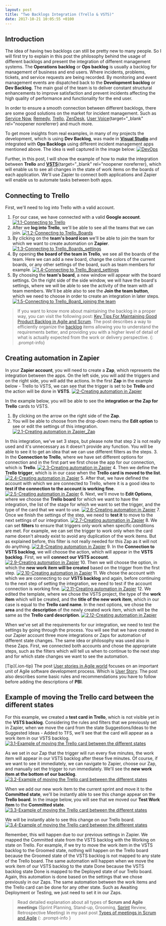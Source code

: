 ```yaml
---
layout: post
title: "Two Backlogs Integration (Trello & VSTS)"
date: 2017-10-21 10:05:55 +0100
---
```


## Introduction

The idea of having two backlogs can still be pretty new to many people. So I will first try to explain in this post the philosophy behind the usage of different backlogs and present the integration of different management systems. The **Operations backlog** or **Ops backlog** is usually a backlog for management of business and end users. Where incidents, problems, tickets, and service requests are being recorded. By monitoring and event management events are dispatched back to the **Development backlog** or **Dev Backlog**. The main goal of the team is to deliver constant structural enhancements to improve satisfaction and prevent incidents affecting the high quality of performance and functionality for the end user. 

In order to ensure a smooth connection between different backlogs, there are some good solutions on the market for incident management. Such as [Service Now](https://www.servicenow.com/), [Remedy](http://www.bmc.com/it-solutions/remedy-incident-management.html), [Trello](https://trello.com/), [ZenDesk](https://www.zendesk.com/), [User Voice](https://www.uservoice.com/){target="_blank" rel="noopener noreferrer} and much more. 

To get more insights from real examples, in many of my projects the development, which is using **Dev Backlog**, was made in [**Visual Studio**](https://www.visualstudio.com/dev-essentials/) and integrated with **Ops Backlogs** using different incident management apps mentioned above. The idea is well captured in the image below:
[![DevOps](/assets/images/2017/09/DevOps.png)](/assets/images/2017/09/DevOps.png)

Further, in this post, I will show the example of how to make the integration between **Trello** and [**VSTS**](https://www.visualstudio.com/team-services/){target="_blank" rel="noopener noreferrer}, which will enable us to see all changes in the state of work items on the boards of each application. We'll use Zapier to connect both applications and Zapier will enable us to automate tasks between both apps.

## Connecting to Trello

First, we'll need to log into Trello with a valid account.
1. For our case, we have connected with a valid **Google account**.
   [![1.1-Connecting to Trello](/assets/images/2017/09/1.1-Connecting-to-Trello-1024x556.png)](/assets/images/2017/09/1.1-Connecting-to-Trello.jpg)
2. After we **log into Trello**, we'll be able to see all the teams that we can join.
   [![1.2-Connecting to Trello_Boards](/assets/images/2017/09/1.2-Connecting-to-Trello_Boards-1024x483.png)](/assets/images/2017/09/1.2-Connecting-to-Trello_Boards.png)
3. By clicking on the **team's board icon** we'll be able to join the team for which we want to create automation on **Zapier**.
   [![1.3-Connecting to Trello_Boards_settings](/assets/images/2017/09/1.3-Connecting-to-Trello_Boards_settings-1-1024x496.png)](/assets/images/2017/09/1.3-Connecting-to-Trello_Boards_settings-1.png)
4. By opening **the board of the team in Trello**, we see all the boards of the team. Here we can add a new board, change the colors of the current boards, or any other settings of the board, such as team members for example.
   [![1.4-Connecting to Trello_Board_settings](/assets/images/2017/09/1.4-Connecting-to-Trello_Board_settings-1-1024x497.png)](/assets/images/2017/09/1.4-Connecting-to-Trello_Board_settings-1.jpg)
5. By choosing the **team's board**, a new window will appear with the board settings. On the right side of the side window, we will have the board's settings, where we will be able to see the activity of the team with all team members. We'll be able also to see the **Join the team button**, which we need to choose in order to create an integration in later steps.
   [![1.5-Connecting to Trello_Board_joining the team](/assets/images/2017/09/1.5-Connecting-to-Trello_Board_joining-the-team-1024x499.png)](/assets/images/2017/09/1.5-Connecting-to-Trello_Board_joining-the-team.png)

>If you want to know more about maintaining the backlog in a proper way, you can visit the following post: [Key Tips For Maintaining Good Product Backlog in Agile and Scrum](https://mohamedradwan-devops.github.io/2017/11/30/key-tips-for-maintaining-good-product-backlog-in-agile-and-scrum/). The post describes a way to efficiently organize the [backlog](https://docs.microsoft.com/en-us/vsts/work/backlogs/create-your-backlog) items allowing you to understand the requirements better, and providing you with a higher level of detail of what is actually expected from the work or delivery perspective.
{: .prompt-info}

## Creating automation in Zapier

In your **Zapier account**, you will need to create a **Zap**, which represents the integration between the apps. On the left side, you will add the triggers and on the right side, you will add the actions. In the first **Zap** in the example below - Trello to VSTS, we can see that the trigger is set to be **Trello** and the action will be done in **VSTS**.
[![2-Creating automation in Zapier](/assets/images/2017/09/2-Creating-automation-in-Zapier-1024x527.png)](/assets/images/2017/09/2-Creating-automation-in-Zapier.png)

In the example below, you will be able to see the **integration or the Zap for Trello** cards to VSTS.
1. By clicking on the arrow on the right side of the **Zap**.
2. You will be able to choose from the drop-down menu the **Edit option** to see or edit the settings of this integration.
   [![2.1-Creating automation in Zapier_Zap](/assets/images/2017/09/2.1-Creating-automation-in-Zapier_Zap-1024x494.png)](/assets/images/2017/09/2.1-Creating-automation-in-Zapier_Zap.png)

In this integration, we've set 3 steps, but please note that step 2 is not really used and it's unnecessary as it doesn't provide any function. You will be able to see it to get an idea that we can use different filters as the steps.
3. In the **Connection to Trello**, where we have set different options for connection and in the first part we first chose the app for our connection, which is **Trello**.
   [![2.3-Creating automation in Zapier](/assets/images/2017/09/2.3-Creating-automation-in-Zapier-1024x507.png)](/assets/images/2017/09/2.3-Creating-automation-in-Zapier.png)
4. Then we define the **Trello trigger**, which is in our case when the **Trello card is moved to the list**.
   [![2.4-Creating automation in Zapier](/assets/images/2017/09/2.4-Creating-automation-in-Zapier-1024x495.png)](/assets/images/2017/09/2.4-Creating-automation-in-Zapier.png)
5. After that, we have defined the account with which we are connected to Trello, where it is a good idea to **test if the connection to the account is working fine**.
   [![2.5-Creating automation in Zapier](/assets/images/2017/09/2.5-Creating-automation-in-Zapier-1024x493.png)](/assets/images/2017/09/2.5-Creating-automation-in-Zapier.png)
6. Next, we'll move to **Edit Options**, where we choose the **Trello board** for which we want to have the integration, the list of the stage for which we want to set the trigger, and the type of the card that we want to use.
   [![2.6-Creating automation in Zapier](/assets/images/2017/09/2.6-Creating-automation-in-Zapier-1024x496.png)](/assets/images/2017/09/2.6-Creating-automation-in-Zapier.png)
7. Once we finish the settings of the step, we need to **test it** to move to the next settings of our integration.
   [![2.7-Creating automation in Zapier](/assets/images/2017/09/2.7-Creating-automation-in-Zapier-1024x492.png)](/assets/images/2017/09/2.7-Creating-automation-in-Zapier.png)
8. We can set **filters** to ensure that triggers only work when specific conditions are met. For example, we can set the trigger to work only when the card name doesn't already exist to avoid any duplication of the work items. But as explained before, this filter is not really needed for this Zap as it will not do anything.
   [![2.8-Creating automation in Zapier](/assets/images/2017/09/2.8-Creating-automation-in-Zapier-1024x495.png)](/assets/images/2017/09/2.8-Creating-automation-in-Zapier.png)
9. In the **Connection to VSTS backlog**, we will choose the action, which will appear in the **VSTS backlog**. First, we will **connect our VSTS account**.
   [![2.9-Creating automation in Zapier](/assets/images/2017/09/2.9-Creating-automation-in-Zapier-1024x493.png)](/assets/images/2017/09/2.9-Creating-automation-in-Zapier.png)
10. Then we will choose the option, in which the **new work item will be created** based on the trigger from the first step.
    [![2.10-Creating automation in Zapier](/assets/images/2017/09/2.10-Creating-automation-in-Zapier-1024x493.png)](/assets/images/2017/09/2.10-Creating-automation-in-Zapier.png)
11. We chose the account with which we are connecting to our **VSTS backlog** and again, before continuing to the next step of setting the integration, we need to test if the account connection is working fine.
    [![2.11-Creating automation in Zapier](/assets/images/2017/09/2.11-Creating-automation-in-Zapier-1024x493.png)](/assets/images/2017/09/2.11-Creating-automation-in-Zapier.png)
12. We edited the template, where we chose the VSTS project, the type of the **work item** which will be created, and the **title of the new work item**, which in our case is equal to the **Trello card name**. In the next options, we chose the **area** and the **description** of the newly created work item, which will be the same as the **Trello card description**.
    [![2.12-Creating automation in Zapier](/assets/images/2017/09/2.12-Creating-automation-in-Zapier-1024x495.png)](/assets/images/2017/09/2.12-Creating-automation-in-Zapier.png)

When we've set all the requirements for our integration, we need to test the settings by going through the process. You will see that we have created in our Zapier account three more integrations or Zaps for automation of different state changes. The same idea or philosophy was used also in these Zaps. First, we connected both accounts and chose the appropriate steps, such as the filters which will tell us when to continue to the next step and for which state changes we want to see the automation.

[Tip]{.ion-tip} The post [User stories in Agile world](https://mohamedradwan-devops.github.io/posts/user-stories-in-agile-world/) focuses on an important unit of Agile software development process. Which is [User Story](https://docs.microsoft.com/en-us/vsts/work/work-items/guidance/agile-process-workflow). The post also describes some basic rules and recommendations you have to follow before adding the descriptions of **PBI**.

## Example of moving the Trello card between the different states

For this example, we created a **test card in Trello**, which is not visible yet in the **VSTS backlog**. Considering the rules and filters that we previously set in Zapier, when we move the card from the state Suggestions/Ideas to the Suggested Ideas - Added to TFS, we'll see that the card will appear as a work item in our VSTS backlog.
[![3.1-Example of moving the Trello card between the different states](/assets/images/2017/09/3.1-Example-of-moving-the-Trello-card-between-the-different-states-1024x481.png)](/assets/images/2017/09/3.1-Example-of-moving-the-Trello-card-between-the-different-states.png)

As we set in our Zap that the trigger will run every five minutes, the work item will appear in our VSTS backlog after these five minutes. Of course, if we want to see it immediately, we can navigate to Zapier, choose our Zap, and manually set the trigger to run immediately. We'll see the **new work item at the bottom of our backlog**.
[![3.2-Example of moving the Trello card between the different states](/assets/images/2017/09/3.2-Example-of-moving-the-Trello-card-between-the-different-states-1024x496.png)](/assets/images/2017/09/3.2-Example-of-moving-the-Trello-card-between-the-different-states.png)

When we add our new work item to the current sprint and move it to the **Committed state**, we'll be instantly able to see this change appear on the **Trello board**. In the image below, you will see that we moved our **Test Work item** to the **Committed state**.
[![3.3-Example of moving the Trello card between the different states](/assets/images/2017/09/3.3-Example-of-moving-the-Trello-card-between-the-different-states-1024x499.png)](/assets/images/2017/09/3.3-Example-of-moving-the-Trello-card-between-the-different-states.png)

We will be instantly able to see this change on our Trello board.
[![3.4-Example of moving the Trello card between the different states](/assets/images/2017/09/3.4-Example-of-moving-the-Trello-card-between-the-different-states-1024x495.png)](/assets/images/2017/09/3.4-Example-of-moving-the-Trello-card-between-the-different-states.png)

Remember, this will happen due to our previous settings in Zapier. We mapped the Committed state from the VSTS backlog with the Working on state on Trello. For example, if we try to move the work item in the VSTS backlog to the Groomed state, nothing will happen on the Trello board because the Groomed state of the VSTS backlog is not mapped to any state of the Trello board. The same automation will happen when we move the work item of our VSTS backlog to the state Done because the VSTS backlog state Done is mapped to the Deployed state of our Trello board. Again, this automation is done based on the settings that we chose previously in our Zaps. The same automation between the work items and the Trello card can be done for any other state. Such as Awaiting Deployment or Testing, we just need to set it in our Zaps.

>Read detailed explanation about all types of **Scrum and Agile meetings** (Sprint Planning, Stand-up, Grooming, [Sprint](https://docs.microsoft.com/en-us/vsts/work/scrum/sprint-planning) Review, Retrospective Meeting) in my past post [Types of meetings in Scrum and Agile](https://mohamedradwan-devops.github.io/posts/types-of-meetings-in-scrum-and-agile/)
{: .prompt-info }
